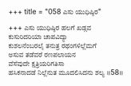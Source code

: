 +++
title = "058 ಎಸು ಯುಧಿಷ್ಠಿರ"

+++
ಎಸು ಯುಧಿಷ್ಠಿರ ಹಲಗೆ ಖಡ್ಗವ  
ಕುಸುರಿದರಿಯಾ ಚಾಪವಿದ್ಯಾ  
ಕುಶಲನೆಂಬರಲೈ ತನುತ್ರ ರಥಂಗಳಿಲ್ಲೆಮಗೆ   
ಅಸುವ ತಡೆವರೆ ರಣಪಲಾಯನ  
ವೆಸೆವುದೇ ಕ್ಷತ್ರಿಯರಿಗತಿಸಾ  
ಹಸಿಕನಾದಡೆ ನಿಲ್ಲೆನುತ ಮೂದಲಿಸಿದನು ಶಲ್ಯ      ॥58॥